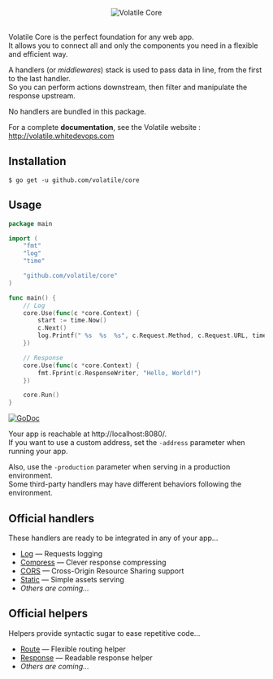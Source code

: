 <p align="center"><img src="http://volatile.whitedevops.com/images/repositories/core/logo.png" alt="Volatile Core" title="Volatile Core"><br><br></p>

Volatile Core is the perfect foundation for any web app.  
It allows you to connect all and only the components you need in a flexible and efficient way.

A handlers (or *middlewares*) stack is used to pass data in line, from the first to the last handler.  
So you can perform actions downstream, then filter and manipulate the response upstream.

No handlers are bundled in this package.

For a complete **documentation**, see the Volatile website : http://volatile.whitedevops.com

## Installation

```Shell
$ go get -u github.com/volatile/core
```

## Usage

```Go
package main

import (
	"fmt"
	"log"
	"time"

	"github.com/volatile/core"
)

func main() {
	// Log
	core.Use(func(c *core.Context) {
		start := time.Now()
		c.Next()
		log.Printf(" %s  %s  %s", c.Request.Method, c.Request.URL, time.Since(start))
	})

	// Response
	core.Use(func(c *core.Context) {
		fmt.Fprint(c.ResponseWriter, "Hello, World!")
	})

	core.Run()
}
```

[![GoDoc](https://godoc.org/github.com/volatile/core?status.svg)](https://godoc.org/github.com/volatile/core)

Your app is reachable at http://localhost:8080/.  
If you want to use a custom address, set the `-address` parameter when running your app.

Also, use the `-production` parameter when serving in a production environment.  
Some third-party handlers may have different behaviors following the environment.

## Official handlers

These handlers are ready to be integrated in any of your app…

- [Log](https://github.com/volatile/log) — Requests logging
- [Compress](https://github.com/volatile/compress) — Clever response compressing
- [CORS](https://github.com/volatile/cors) — Cross-Origin Resource Sharing support
- [Static](https://github.com/volatile/static) — Simple assets serving
- *Others are coming…*

## Official helpers

Helpers provide syntactic sugar to ease repetitive code…

- [Route](https://github.com/volatile/route) — Flexible routing helper
- [Response](https://github.com/volatile/response) — Readable response helper
- *Others are coming…*
